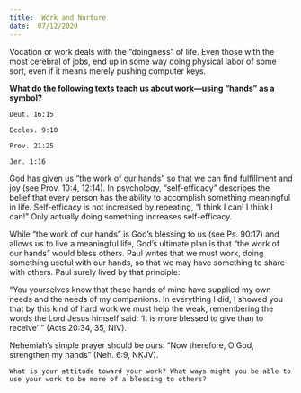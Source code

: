 ```yaml
---
title:  Work and Nurture
date:  07/12/2020
---
```


Vocation or work deals with the “doingness” of life. Even those with the most cerebral of jobs, end up in some way doing physical labor of some sort, even if it means merely pushing computer keys.

**What do the following texts teach us about work—using “hands” as a symbol?**

`Deut. 16:15`

`Eccles. 9:10`

`Prov. 21:25`

`Jer. 1:16`

God has given us “the work of our hands” so that we can find fulfillment and joy (see Prov. 10:4, 12:14). In psychology, “self-efficacy” describes the belief that every person has the ability to accomplish something meaningful in life. Self-efficacy is not increased by repeating, “I think I can! I think I can!” Only actually doing something increases self-efficacy.

While “the work of our hands” is God’s blessing to us (see Ps. 90:17) and allows us to live a meaningful life, God’s ultimate plan is that “the work of our hands” would bless others. Paul writes that we must work, doing something useful with our hands, so that we may have something to share with others. Paul surely lived by that principle:

“You yourselves know that these hands of mine have supplied my own needs and the needs of my companions. In everything I did, I showed you that by this kind of hard work we must help the weak, remembering the words the Lord Jesus himself said: ‘It is more blessed to give than to receive’ ” (Acts 20:34, 35, NIV).

Nehemiah’s simple prayer should be ours: “Now therefore, O God, strengthen my hands” (Neh. 6:9, NKJV).

`What is your attitude toward your work? What ways might you be able to use your work to be more of a blessing to others?`